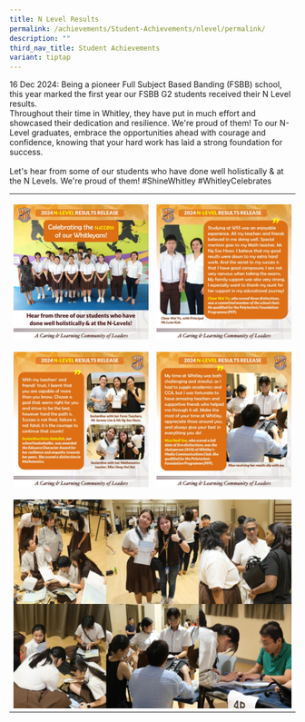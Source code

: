 ```yaml
---
title: N Level Results
permalink: /achievements/Student-Achievements/nlevel/permalink/
description: ""
third_nav_title: Student Achievements
variant: tiptap
---
```

<p>16 Dec 2024: Being a pioneer Full Subject Based Banding (FSBB) school,
this year marked the first year our FSBB G2 students received their N Level
results.
<br>Throughout their time in Whitley, they have put in much effort and showcased
their dedication and resilience. We're proud of them! To our N-Level graduates,
embrace the opportunities ahead with courage and confidence, knowing that
your hard work has laid a strong foundation for success.
<br>
<br>Let's hear from some of our students who have done well holistically &amp;
at the N Levels. We're proud of them! #ShineWhitley #WhitleyCelebrates
<br>
</p>
<table style="minWidth: 50px">
<colgroup>
<col>
<col>
</colgroup>
<tbody>
<tr>
<th rowspan="1" colspan="1">
<p></p>
<div class="isomer-image-wrapper">
<img style="width: 100%" height="auto" width="100%" alt="" src="/images/N Level/Slide1__1_.jpg">
</div>
</th>
<th rowspan="1" colspan="1">
<p></p>
<div class="isomer-image-wrapper">
<img style="width: 100%" height="auto" width="100%" alt="" src="/images/N Level/Slide3.jpg">
</div>
</th>
</tr>
<tr>
<td rowspan="1" colspan="1">
<p></p>
<div class="isomer-image-wrapper">
<img style="width: 100%" height="auto" width="100%" alt="" src="/images/N Level/Slide4__1_.jpg">
</div>
</td>
<td rowspan="1" colspan="1">
<p></p>
<div class="isomer-image-wrapper">
<img style="width: 100%" height="auto" width="100%" alt="" src="/images/N Level/Slide2__1_.jpg">
</div>
</td>
</tr>
<tr>
<td rowspan="1" colspan="2">
<p></p>
<div class="isomer-image-wrapper">
<img style="width: 100%" height="auto" width="100%" alt="" src="/images/N Level/photo_collage_png__2_.png">
</div>
</td>
</tr>
</tbody>
</table>
<p></p>
<p></p>